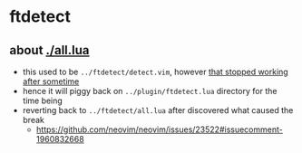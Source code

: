 # ftdetect
## about [./all.lua](./all.lua)
- this used to be `../ftdetect/detect.vim`, however [that stopped working after sometime](https://github.com/neovim/neovim/issues/23522)
- hence it will piggy back on `../plugin/ftdetect.lua` directory for the time being
- reverting back to `../ftdetect/all.lua` after discovered what caused the break
  - https://github.com/neovim/neovim/issues/23522#issuecomment-1960832668
